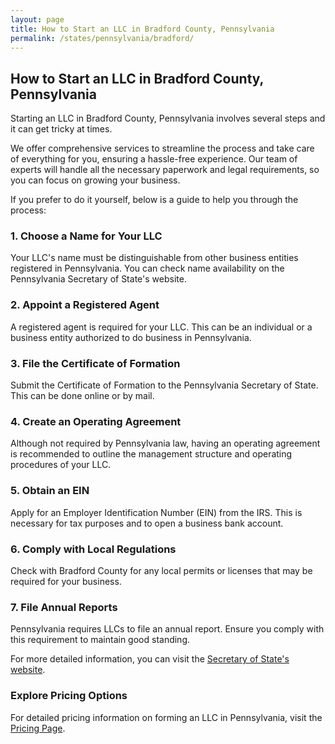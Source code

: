 ```yaml
---
layout: page
title: How to Start an LLC in Bradford County, Pennsylvania
permalink: /states/pennsylvania/bradford/
---
```


<h2>How to Start an LLC in Bradford County, Pennsylvania</h2>

<p>Starting an LLC in Bradford County, Pennsylvania involves several steps and it can get tricky at times.</p>

<p>We offer comprehensive services to streamline the process and take care of everything for you, ensuring a hassle-free experience. Our team of experts will handle all the necessary paperwork and legal requirements, so you can focus on growing your business.</p>

<p>If you prefer to do it yourself, below is a guide to help you through the process:</p>

<h3>1. Choose a Name for Your LLC</h3>
<p>Your LLC's name must be distinguishable from other business entities registered in Pennsylvania. You can check name availability on the Pennsylvania Secretary of State's website.</p>

<h3>2. Appoint a Registered Agent</h3>
<p>A registered agent is required for your LLC. This can be an individual or a business entity authorized to do business in Pennsylvania.</p>

<h3>3. File the Certificate of Formation</h3>
<p>Submit the Certificate of Formation to the Pennsylvania Secretary of State. This can be done online or by mail.</p>

<h3>4. Create an Operating Agreement</h3>
<p>Although not required by Pennsylvania law, having an operating agreement is recommended to outline the management structure and operating procedures of your LLC.</p>

<h3>5. Obtain an EIN</h3>
<p>Apply for an Employer Identification Number (EIN) from the IRS. This is necessary for tax purposes and to open a business bank account.</p>

<h3>6. Comply with Local Regulations</h3>
<p>Check with Bradford County for any local permits or licenses that may be required for your business.</p>

<h3>7. File Annual Reports</h3>
<p>Pennsylvania requires LLCs to file an annual report. Ensure you comply with this requirement to maintain good standing.</p>

<p>For more detailed information, you can visit the <a href="https://www.sos.pennsylvania.gov/">Secretary of State's website</a>.</p>

<h3>Explore Pricing Options</h3>
<p>For detailed pricing information on forming an LLC in Pennsylvania, visit the <a href="{ '/new-pricing/' | relative_url }">Pricing Page</a>.</p>
